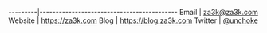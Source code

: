 ---------|-------------------------------------------
Email    |   [za3k@za3k.com](mailto:za3k@za3k.com)
Website  |   https://za3k.com
Blog     |   https://blog.za3k.com
Twitter  |   [@unchoke](https://twitter.com/unchoke)
